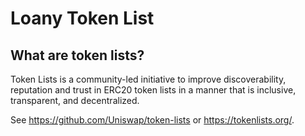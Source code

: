 # Loany Token List

## What are token lists?

Token Lists is a community-led initiative to improve discoverability, reputation and trust in ERC20 token lists in a manner that is inclusive, transparent, and decentralized.

See https://github.com/Uniswap/token-lists or https://tokenlists.org/.
